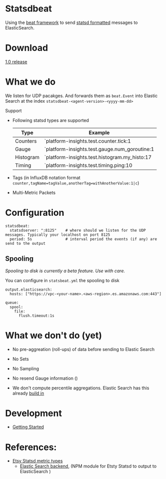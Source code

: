 Statsdbeat
==========

Using the [beat framework](https://www.elastic.co/products/beats) to send [statsd formatted](https://github.com/b/statsd_spec) messages to ElasticSearch. 

# Download

[1.0 release](https://github.com/sentient/statsdbeat/releases)

# What we do 

We listen for UDP pacakges. And forwards them as `beat.Event` into Elastic Search at the index `statsdbeat-<agent-version>-<yyyy-mm-dd>`

Support
+ Following statsd types are supported
  
    | Type          | Example                                           |
    | ------------- | --------------------------------------------------|
    | Counters      | `platform-insights.test.counter.tick:1|c`         |
    | Gauge         | `platform-insights.test.gauge.num_goroutine:1|g`  |
    | Histogram     | `platform-insights.test.histogram.my_histo:17|h`  |
    | Timing        | `platform-insights.test.timing.ping:10|ms`        |

+ Tags (in InfluxDB notation format `counter,tagName=tagValue,anotherTag=withAnotherValue:1|c`)
+ Multi-Metric Packets


# Configuration

```
statsdbeat:
  statsdserver: ":8125"    # where should we listen for the UDP messages. Typically your localhost on port 8125
  period: 5s               # interval period the events (if any) are send to the output  
```

## Spooling

_Spooling to disk is currently a beta feature. Use with care._

You can configure in `statsbeat.yml` the spooling to disk

```
output.elasticsearch:
  hosts: ["https://vpc-<your-name>.<aws-region>.es.amazonaws.com:443"]

queue:
  spool:
    file:
      flush.timeout:1s 

```

# What we don't do (yet)

+ No pre-aggreation (roll-ups) of data before sending to Elastic Search

+ No Sets

+ No Sampling
  
+ No resend Gauge information ()

+ We don't compute percentile aggregations. Elastic Search has this already [build in](https://www.elastic.co/guide/en/elasticsearch/reference/current/search-aggregations-metrics-percentile-aggregation.html)

 
# Development

* [Getting Started](README-development.md)



# References:


+ [Etsy Statsd metric types](https://github.com/etsy/statsd/blob/master/docs/metric_types.md)
  - [Elastic Search backend](https://github.com/markkimsal/statsd-elasticsearch-backend), 
       (NPM module for Etsty Statsd to output to ElasticSearch )
